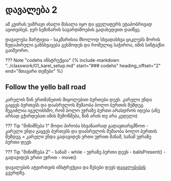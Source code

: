 # დავალება 2


ამ კვირას უამრავი ახალი მასალა იყო და ყველაფერს ეტაპობრივად ავითვისებ. ჯერ სემინარის სავარჯიშოების გადახედვით დაიწყე.

დავალება მარტივია - საკმარისია მხოლოდ სხვადასხვა ციკლებს შორის ზედაპირული განსხვავება გესმოდეს და რომელიც საჭიროა, იმის სინტაქსი გაიმეორო. 

??? Note "codehs ინსტრუქცია"
	{%
	   include-markdown "../classwork/01_karel_setup.md"
	   start="### codehs"
	   heading_offset="2"
	   end="მთავარი თემები"
	%}

## Follow the yello ball road

კარელის წინ ერთმანეთის მიყოლებით ბურთები დევს. კარელი უნდა გაყვეს ბურთებს და დაასრულოს მუშაობა ბოლო ბურთის შემდეგ. შეგიძლია იგულისხმო, რომ ბოლო უჯრაზე ბურთი არასდროს იდება (ანუ არსად გჭირდებათ იმის შემოწმება, წინ არის თუ არა კედელი)

??? Tip "მინიშნება 1"
	მოდი პირობა სხვანაირად გადავთარგმნოთ - კარელი უნდა გაყვეს ბურთებს და დაასრულოს მუშაობა ბოლო ბურთის შემდეგ = კარელი უნდა გადავიდეს ერთი უჯრით მანამ, სანამ უჯრაზე ბურთი დევს

??? Tip "მინიშნება 2"
	- სანამ - while
	- უჯრაზე ბურთი დევს - ballsPresent()
	- გადავიდეს ერთი უჯრით - move()

დავალების ატვირთვის ინსტრუქცია და წესები დევს [დავალებების](/homework/00_instructions) გვერდზე.


